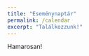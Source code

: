```yaml
---
title: "Eseménynaptár"
permalink: /calendar
excerpt: "Találkozzunk!"
---
```

Hamarosan!
<link href='assets/lib/fullcalendar.min.css' rel='stylesheet' />
<link href='assets/lib/fullcalendar.print.min.css' rel='stylesheet' media='print' />
<script src='assets/lib/moment.min.js'></script>
<script src='assets/lib/fullcalendar.min.js'></script>
<script src='assets/lib/gcal.min.js'></script>
<script>

  $(document).ready(function() {

    $('#calendar').fullCalendar({

      header: {
        left: 'prev,next today',
        center: 'title',
        right: 'month,listYear'
      },

      displayEventTime: false, // don't show the time column in list view

      // To make your own Google API key, follow the directions here:
      // http://fullcalendar.io/docs/google_calendar/
      googleCalendarApiKey: 'nG0t2D0x79B-DoBs1sTbw6PX',

      events: 'du05dgqv9ibe041aokilbh3pnk@group.calendar.google.com',

      /*eventClick: function(event) {
        // opens events in a popup window
        window.open(event.url, 'gcalevent', 'width=700,height=600');
        return false;
      },*/



    });

  });

</script>
<style>

  body {
    margin: 40px 10px;
    padding: 0;
    font-family: "Lucida Grande",Helvetica,Arial,Verdana,sans-serif;
    font-size: 14px;
  }

  #loading {
    display: none;
    position: absolute;
    top: 10px;
    right: 10px;
  }

  #calendar {
    max-width: 900px;
    margin: 0 auto;
  }

</style>

  <div id='calendar'></div>
